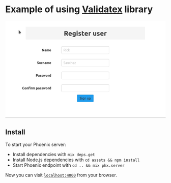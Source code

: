 
# Example of using [Validatex](https://github.com/iodevs/validatex) library

![](docs/register_user.gif)

## Install
To start your Phoenix server:

  * Install dependencies with `mix deps.get`
  * Install Node.js dependencies with `cd assets && npm install`
  * Start Phoenix endpoint with `cd .. && mix phx.server`

Now you can visit [`localhost:4000`](http://localhost:4000) from your browser.

